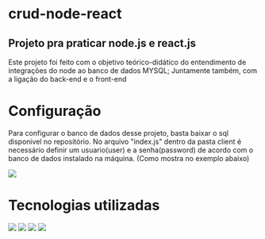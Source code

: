 # crud-node-react
<h2>Projeto pra praticar node.js e react.js</h2>
<p> Este projeto foi feito com o objetivo teórico-didático do entendimento de integrações do node ao banco de dados MYSQL; 
Juntamente também, com a ligação do back-end e o front-end</p>

# Configuração
<p>Para configurar o banco de dados desse projeto, basta baixar o sql disponivel no repositório. No arquivo "index.js" dentro da pasta client é necessário definir um
usuario(user) e a senha(password) de acordo com o banco de dados instalado na máquina. (Como mostra no exemplo abaixo) </p>
<img src="https://user-images.githubusercontent.com/92948733/194962193-dc5c9bae-6dbb-4ad1-acbb-874cb3e8852f.png" />


# Tecnologias utilizadas
<img src="https://img.shields.io/badge/javascript-%23323330.svg?style=for-the-badge&logo=javascript&logoColor=%23F7DF1E)" />
<img src="https://img.shields.io/badge/react-%2320232a.svg?style=for-the-badge&logo=react&logoColor=%2361DAFB" />
<img src="https://img.shields.io/badge/node.js-6DA55F?style=for-the-badge&logo=node.js&logoColor=white" />
<img src="https://img.shields.io/badge/mysql-%2300f.svg?style=for-the-badge&logo=mysql&logoColor=white" />


